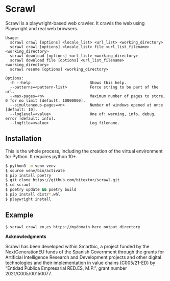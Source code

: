 # Scrawl

Scrawl is a playwright-based web crawler. It crawls the web using Playwright and real web browsers.

```
Usage:
  scrawl crawl [options] <locale_list> <url_list> <working_directory>
  scrawl crawl [options] <locale_list> file <url_list_filename> <working_directory>
  scrawl download [options] <url_list> <working_directory>
  scrawl download file [options] <url_list_filename> <working_directory>
  scrawl resume [options] <working_directory>

Options:
  -h --help                          Shows this help.
  --patterns=<pattern-list>          Force string to be part of the url.
  --max-pages=<n>                    Maximum number of pages to store, 0 for no limit [default: 10000000].
  --simultaneous-pages=<n>           Number of windows opened at once [default: 10].
  --loglevel=<value>                 One of: warning, info, debug, error [default: info].
  --logfile=<value>                  Log filename.
``` 

## Installation

This is the whole process, including the creation of the virtual environment for Python. It requires python 10+.

```bash
$ python3 -m venv venv
$ source venv/bin/activate
$ pip install poetry
$ git clone https://github.com/bitextor/scrawl.git
$ cd scrawl
$ poetry update && poetry build
$ pip install dist/*.whl
$ playwright install
```
## Example

```bash
$ scrawl crawl en,es https://mydomain.here output_directory
```


**Acknowledgments**

Scrawl has been developed within Smartbic, a project funded by the NextGenerationEU funds of the Spanish Government through the grants for Artificial Intelligence Research and Development projects and other digital technologies and their implementation in value chains (C005/21-ED) by “Entidad Pública Empresarial RED.ES, M.P.”, grant number 2021/C005/00150077.

